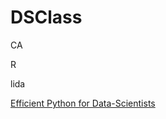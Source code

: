 # DSClass


CA

R

lida

[Efficient Python for Data-Scientists](https://github.com/youssefHosni/Efficient-Python-for-Data-Scientists)
